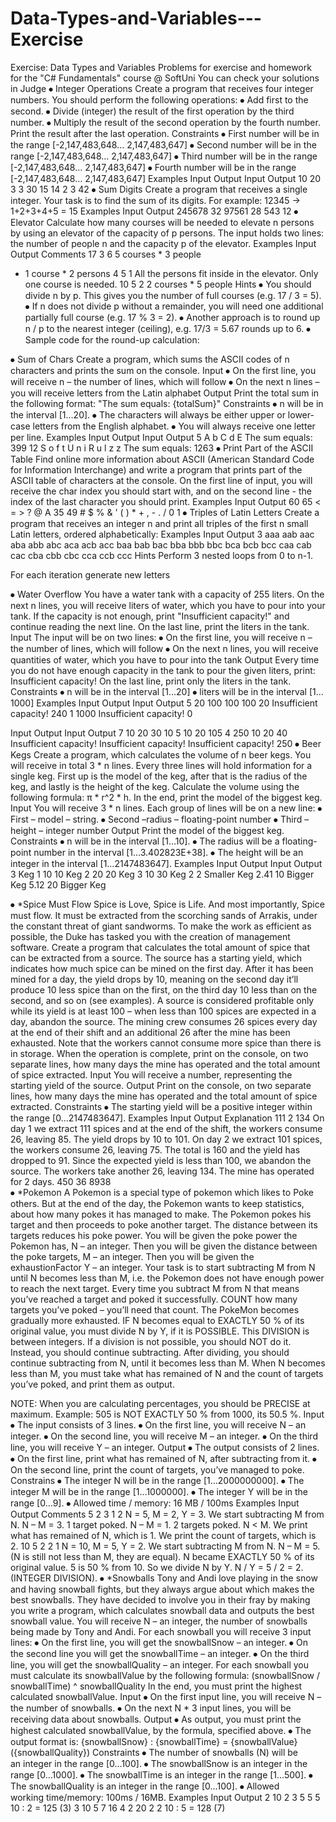 # Data-Types-and-Variables---Exercise
Exercise: Data Types and Variables
Problems for exercise and homework for the "C#  Fundamentals" course @ SoftUni
You can check your solutions in Judge
⦁	Integer Operations
Create a program that receives four integer numbers.
You should perform the following operations:
⦁	Add first to the second.
⦁	Divide (integer) the result of the first operation by the third number.
⦁	Multiply the result of the second operation by the fourth number. 
Print the result after the last operation.
Constraints 
⦁	First number will be in the range [-2,147,483,648… 2,147,483,647]
⦁	Second number will be in the range [-2,147,483,648… 2,147,483,647]
⦁	Third number will be in the range [-2,147,483,648… 2,147,483,647]
⦁	Fourth number will be in the range [-2,147,483,648… 2,147,483,647] 
Examples
Input	Output		Input	Output
10
20
3
3
	30		15
14
2
3	42
⦁	Sum Digits
Create a program that receives a single integer. Your task is to find the sum of its digits.
For example: 12345 -> 1+2+3+4+5 = 15
Examples
Input	Output
245678	32
97561	28
543	12
⦁	Elevator
Calculate how many courses will be needed to elevate n persons by using an elevator of the capacity of p persons. The input holds two lines: the number of people n and the capacity p of the elevator.
Examples
Input	Output	Comments
17
3	6	5 courses * 3 people
+ 1 course * 2 persons
4
5	1	All the persons fit inside in the elevator.
Only one course is needed.
10
5	2	2 courses * 5 people
Hints
⦁	You should divide n by p. This gives you the number of full courses (e.g. 17 / 3 = 5).
⦁	If n does not divide p without a remainder, you will need one additional partially full course (e.g. 17 % 3 = 2).
⦁	Another approach is to round up n / p to the nearest integer (ceiling), e.g. 17/3 = 5.67  rounds up to 6.
⦁	Sample code for the round-up calculation:
 
⦁	Sum of Chars
Create a program, which sums the ASCII codes of n characters and prints the sum on the console.
Input
⦁	On the first line, you will receive n – the number of lines, which will follow
⦁	On the next n lines – you will receive letters from the Latin alphabet
Output
Print the total sum in the following format:
"The sum equals: {totalSum}"
Constraints
⦁	n will be in the interval [1…20].
⦁	The characters will always be either upper or lower-case letters from the English alphabet.
⦁	You will always receive one letter per line.
Examples
Input	Output		Input	Output
5
A
b
C
d
E	The sum equals: 399		12
S
o
f
t
U
n
i
R
u
l
z
z	The sum equals: 1263
⦁	Print Part of the ASCII Table
Find online more information about ASCII (American Standard Code for Information Interchange) and write a program that prints part of the ASCII table of characters at the console.  On the first line of input, you will receive the char index you should start with, and on the second line - the index of the last character you should print.
Examples
Input	Output
60
65	< = > ? @ A
35
49	# $ % & ' ( ) * + , - . / 0 1
⦁	Triples of Latin Letters
Create a program that receives an integer n and print all triples of the first n small Latin letters, ordered alphabetically:
Examples
Input	Output
3	aaa
aab
aac
aba
abb
abc
aca
acb
acc
baa
bab
bac
bba
bbb
bbc
bca
bcb
bcc
caa
cab
cac
cba
cbb
cbc
cca
ccb
ccc
Hints
Perform 3 nested loops from 0 to n-1. 
 
For each iteration generate new letters
 
⦁	Water Overflow
You have a water tank with a capacity of 255 liters. On the next n lines, you will receive liters of water, which you have to pour into your tank. If the capacity is not enough, print "Insufficient capacity!" and continue reading the next line. On the last line, print the liters in the tank.
Input
The input will be on two lines:
⦁	On the first line, you will receive n – the number of lines, which will follow
⦁	On the next n lines, you will receive quantities of water, which you have to pour into the tank
Output
Every time you do not have enough capacity in the tank to pour the given liters, print:
Insufficient capacity!
On the last line, print only the liters in the tank.
Constraints
⦁	n will be in the interval [1…20]
⦁	liters will be in the interval [1…1000]
Examples
Input	Output		Input	Output
5
20
100
100
100
20	Insufficient capacity!
240	 	1
1000
	Insufficient capacity!
0



Input	Output		Input	Output
7
10
20
30
10
5
10
20	105	 	4
250
10
20
40	Insufficient capacity!
Insufficient capacity!
Insufficient capacity!
250
⦁	Beer Kegs
Create a program, which calculates the volume of n beer kegs. You will receive in total 3 * n lines. Every three lines will hold information for a single keg. First up is the model of the keg, after that is the radius of the keg, and lastly is the height of the keg.
Calculate the volume using the following formula: π * r^2 * h. 
In the end, print the model of the biggest keg.
Input
You will receive 3 * n lines. Each group of lines will be on a new line:
⦁	First – model – string.
⦁	Second –radius – floating-point number
⦁	Third – height – integer number
Output
Print the model of the biggest keg.
Constraints
⦁	n will be in the interval [1…10].
⦁	The radius will be a floating-point number in the interval [1…3.402823E+38].
⦁	The height will be an integer in the interval [1…2147483647].
Examples
Input	Output		Input	Output
3
Keg 1
10
10
Keg 2
20
20
Keg 3
10
30	Keg 2		2
Smaller Keg
2.41
10
Bigger Keg
5.12
20
	Bigger Keg

⦁	*Spice Must Flow 
Spice is Love, Spice is Life. And most importantly, Spice must flow. It must be extracted from the scorching sands of Arrakis, under the constant threat of giant sandworms. To make the work as efficient as possible, the Duke has tasked you with the creation of management software. 
Create a program that calculates the total amount of spice that can be extracted from a source. The source has a starting yield, which indicates how much spice can be mined on the first day. After it has been mined for a day, the yield drops by 10, meaning on the second day it’ll produce 10 less spice than on the first, on the third day 10 less than on the second, and so on (see examples). A source is considered profitable only while its yield is at least 100 – when less than 100 spices are expected in a day, abandon the source. 
The mining crew consumes 26 spices every day at the end of their shift and an additional 26 after the mine has been exhausted. Note that the workers cannot consume more spice than there is in storage. 
When the operation is complete, print on the console, on two separate lines, how many days the mine has operated and the total amount of spice extracted.
Input 
You will receive a number, representing the starting yield of the source. 
Output 
Print on the console, on two separate lines, how many days the mine has operated and the total amount of spice extracted.
 Constraints 
⦁	The starting yield will be a positive integer within the range [0…2147483647].
Examples
Input	Output	Explanation
111	2
134	On day 1 we extract 111 spices and at the end of the shift, the workers consume 26, leaving 85. The yield drops by 10 to 101. 
On day 2 we extract 101 spices, the workers consume 26, leaving 75. The total is 160 and the yield has dropped to 91.
Since the expected yield is less than 100, we abandon the source. The workers take another 26, leaving 134. The mine has operated for 2 days.
450	36
8938	
⦁	*Pokemon
A Pokemon is a special type of pokemon which likes to Poke others. But at the end of the day, the Pokemon wants to keep statistics, about how many pokes it has managed to make.
The Pokemon pokes his target and then proceeds to poke another target. The distance between its targets reduces his poke power.
You will be given the poke power the Pokemon has, N – an integer.
Then you will be given the distance between the poke targets, M – an integer.
Then you will be given the exhaustionFactor Y – an integer.  Your task is to start subtracting M from N until N becomes less than M, i.e. the Pokemon does not have enough power to reach the next target. 
Every time you subtract M from N that means you’ve reached a target and poked it successfully. COUNT how many targets you’ve poked – you’ll need that count.
The PokeMon becomes gradually more exhausted. IF N becomes equal to EXACTLY 50 % of its original value, you must divide N by Y, if it is POSSIBLE. This DIVISION is between integers.
If a division is not possible, you should NOT do it. Instead, you should continue subtracting.
After dividing, you should continue subtracting from N, until it becomes less than M.
When N becomes less than M, you must take what has remained of N and the count of targets you’ve poked, and print them as output.

NOTE: When you are calculating percentages, you should be PRECISE at maximum.
Example: 505 is NOT EXACTLY 50 % from 1000, its 50.5 %.
Input
⦁	The input consists of 3 lines.
⦁	On the first line, you will receive N – an integer.
⦁	On the second line, you will receive M – an integer.
⦁	On the third line, you will receive Y – an integer.
Output
⦁	The output consists of 2 lines.
⦁	On the first line, print what has remained of N, after subtracting from it.
⦁	On the second line, print the count of targets, you’ve managed to poke.
Constrains
⦁	The integer N will be in the range [1…2000000000].
⦁	The integer M will be in the range [1…1000000].
⦁	The integer Y will be in the range [0…9].
⦁	Allowed time / memory: 16 MB / 100ms
Examples
Input	Output	Comments
5
2
3	1
2
	N = 5, M = 2, Y = 3.
We start subtracting M from N.
N – M = 3. 1 target poked.
N – M = 1. 2 targets poked.
N < M.
We print what has remained of N, which is 1.
We print the count of targets, which is 2.
10
5
2	2
1
	N = 10, M = 5, Y = 2.
We start subtracting M from N.
N – M = 5. (N is still not less than M, they are equal).
N became EXACTLY 50 % of its original value.
5 is 50 % from 10. So we divide N by Y.
N / Y = 5 / 2 = 2. (INTEGER DIVISION).
⦁	*Snowballs
Tony and Andi love playing in the snow and having snowball fights, but they always argue about which makes the best snowballs. They have decided to involve you in their fray by making you write a program, which calculates snowball data and outputs the best snowball value.
You will receive N – an integer, the number of snowballs being made by Tony and Andi.
For each snowball you will receive 3 input lines:
⦁	On the first line, you will get the snowballSnow – an integer.
⦁	On the second line you will get the snowballTime – an integer.
⦁	On the third line, you will get the snowballQuality – an integer.
For each snowball you must calculate its snowballValue by the following formula:
(snowballSnow / snowballTime) ^ snowballQuality
In the end, you must print the highest calculated snowballValue.
Input
⦁	On the first input line, you will receive N – the number of snowballs.
⦁	On the next N * 3 input lines, you will be receiving data about snowballs.
Output
⦁	As output, you must print the highest calculated snowballValue, by the formula, specified above. 
⦁	The output format is: 
{snowballSnow} : {snowballTime} = {snowballValue} ({snowballQuality})
Constraints
⦁	The number of snowballs (N) will be an integer in the range [0…100].
⦁	The snowballSnow is an integer in the range [0…1000].
⦁	The snowballTime is an integer in the range [1…500].
⦁	The snowballQuality is an integer in the range [0…100].
⦁	Allowed working time/memory: 100ms / 16MB.
Examples
Input	Output
2
10
2
3
5
5
5	10 : 2 = 125 (3)
3
10
5
7
16
4
2
20
2
2	10 : 5 = 128 (7)

